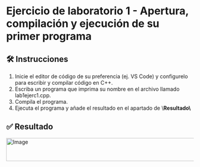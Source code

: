 # Ejercicio de laboratorio 1 - Apertura, compilación y ejecución de su primer programa

## 🛠️ Instrucciones

1. Inicie el editor de código de su preferencia (ej. VS Code) y configurelo para escribir y compilar código en C++.
2. Escriba un programa que imprima su nombre en el archivo llamado lab1ejerc1.cpp.
3. Compila el programa.
4. Ejecuta el programa y añade el resultado en el apartado de \\**Resultado\\**

## ✅ Resultado

<img width="679" height="62" alt="Image" src="https://github.com/user-attachments/assets/8bfc1849-682c-4b26-8059-87ec578797ac" />
